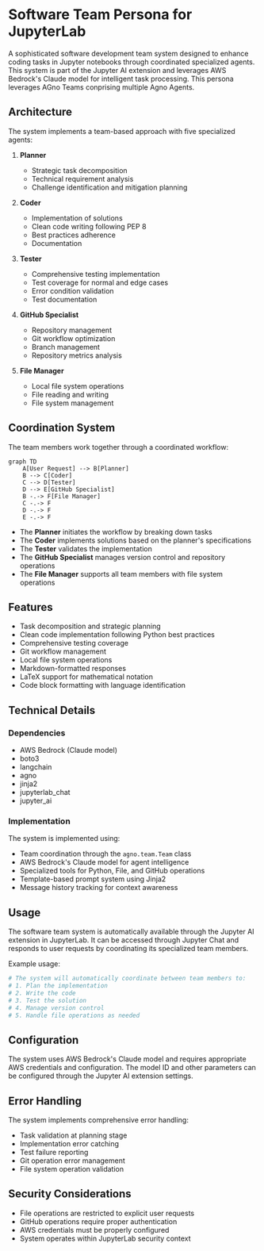 # Software Team Persona for JupyterLab

A sophisticated software development team system designed to enhance coding tasks in Jupyter notebooks through coordinated specialized agents. This system is part of the Jupyter AI extension and leverages AWS Bedrock's Claude model for intelligent task processing. This persona leverages AGno Teams conprising multiple Agno Agents.

## Architecture

The system implements a team-based approach with five specialized agents:

1. **Planner**
   - Strategic task decomposition
   - Technical requirement analysis
   - Challenge identification and mitigation planning

2. **Coder**
   - Implementation of solutions
   - Clean code writing following PEP 8
   - Best practices adherence
   - Documentation

3. **Tester**
   - Comprehensive testing implementation
   - Test coverage for normal and edge cases
   - Error condition validation
   - Test documentation

4. **GitHub Specialist**
   - Repository management
   - Git workflow optimization
   - Branch management
   - Repository metrics analysis

5. **File Manager**
   - Local file system operations
   - File reading and writing
   - File system management

## Coordination System

The team members work together through a coordinated workflow:

```mermaid
graph TD
    A[User Request] --> B[Planner]
    B --> C[Coder]
    C --> D[Tester]
    D --> E[GitHub Specialist]
    B -.-> F[File Manager]
    C -.-> F
    D -.-> F
    E -.-> F
```

- The **Planner** initiates the workflow by breaking down tasks
- The **Coder** implements solutions based on the planner's specifications
- The **Tester** validates the implementation
- The **GitHub Specialist** manages version control and repository operations
- The **File Manager** supports all team members with file system operations

## Features

- Task decomposition and strategic planning
- Clean code implementation following Python best practices
- Comprehensive testing coverage
- Git workflow management
- Local file system operations
- Markdown-formatted responses
- LaTeX support for mathematical notation
- Code block formatting with language identification

## Technical Details

### Dependencies

- AWS Bedrock (Claude model)
- boto3
- langchain
- agno
- jinja2
- jupyterlab_chat
- jupyter_ai

### Implementation

The system is implemented using:
- Team coordination through the `agno.team.Team` class
- AWS Bedrock's Claude model for agent intelligence
- Specialized tools for Python, File, and GitHub operations
- Template-based prompt system using Jinja2
- Message history tracking for context awareness

## Usage

The software team system is automatically available through the Jupyter AI extension in JupyterLab. It can be accessed through Jupyter Chat and responds to user requests by coordinating its specialized team members.

Example usage:
```python
# The system will automatically coordinate between team members to:
# 1. Plan the implementation
# 2. Write the code
# 3. Test the solution
# 4. Manage version control
# 5. Handle file operations as needed
```

## Configuration

The system uses AWS Bedrock's Claude model and requires appropriate AWS credentials and configuration. The model ID and other parameters can be configured through the Jupyter AI extension settings.

## Error Handling

The system implements comprehensive error handling:
- Task validation at planning stage
- Implementation error catching
- Test failure reporting
- Git operation error management
- File system operation validation

## Security Considerations

- File operations are restricted to explicit user requests
- GitHub operations require proper authentication
- AWS credentials must be properly configured
- System operates within JupyterLab security context
